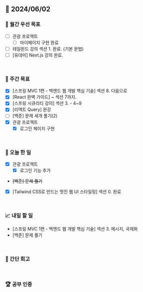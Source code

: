 ## 📅 2024/06/02

### 🚀 월간 우선 목표

- [ ] 관광 프로젝트
  - [ ] 마이페이지 구현 완료
- [ ] 테일윈드 강의 섹션 1. 완료. (기본 문법)
- [ ] [유데미] Next.js 강의 완료.

<br />

### 👏 주간 목표

- [x] [스프링 MVC 1편 - 백엔드 웹 개발 핵심 기술] 섹션 8. 다음으로
- [x] [React 완벽 가이드] ~ 섹션 7까지.
- [x] [스프링 시큐리티 강의] 섹션 3. - 4~9
- [x] [리액트 Query] 완강
- [ ] [백준] 문제 세개 풀기(2)
- [x] 관광 프로젝트
  - [x] 로그인 페이지 구현

<br />

### 💯 오늘 한 일

- [x] 관광 프로젝트
  - [x] 로그인 기능 추가
- ~~[백준] 문제 풀기~~
- [x] [Tailwind CSS로 만드는 멋진 웹 UI 스타일링] 섹션 0. 완료

<br />

### 📈 내일 할 일

- [스프링 MVC 1편 - 백엔드 웹 개발 핵심 기술] 섹션 3. 메시지, 국제화
- [백준] 문제 풀기

<br />

### 🤔 간단 회고

<br />

### 🏆 공부 인증
